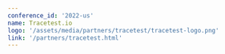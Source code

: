 ```yaml
---
conference_id: '2022-us'
name: Tracetest.io
logo: '/assets/media/partners/tracetest/tracetest-logo.png'
link: '/partners/tracetest.html'
---
```

